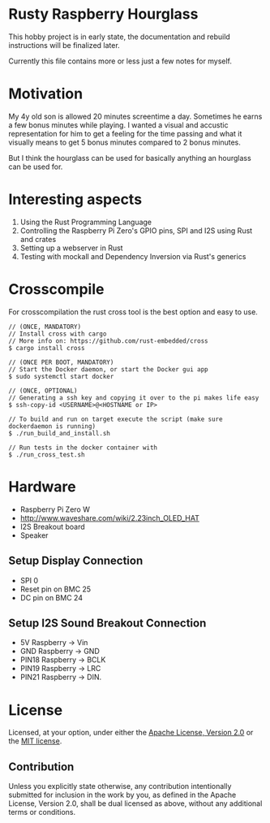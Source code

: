 # Rusty Raspberry Hourglass

This hobby project is in early state, the documentation and rebuild instructions will be finalized later.

Currently this file contains more or less just a few notes for myself.

# Motivation

My 4y old son is allowed 20 minutes screentime a day. Sometimes he earns a few bonus minutes while playing. I wanted a visual and accustic representation for him to get a feeling for the time passing and what it visually means to get 5 bonus minutes compared to 2 bonus minutes.

But I think the hourglass can be used for basically anything an hourglass can be used for.

# Interesting aspects

1. Using the Rust Programming Language
2. Controlling the Raspberry Pi Zero's GPIO pins, SPI and I2S using Rust and crates
3. Setting up a webserver in Rust
4. Testing with mockall and Dependency Inversion via Rust's generics

# Crosscompile

For crosscompilation the rust cross tool is the best option and easy to use.

```
// (ONCE, MANDATORY)
// Install cross with cargo
// More info on: https://github.com/rust-embedded/cross
$ cargo install cross

// (ONCE PER BOOT, MANDATORY)
// Start the Docker daemon, or start the Docker gui app
$ sudo systemctl start docker

// (ONCE, OPTIONAL)
// Generating a ssh key and copying it over to the pi makes life easy
$ ssh-copy-id <USERNAME>@<HOSTNAME or IP>

// To build and run on target execute the script (make sure dockerdaemon is running)
$ ./run_build_and_install.sh

// Run tests in the docker container with
$ ./run_cross_test.sh
```

# Hardware

* Raspberry Pi Zero W
* http://www.waveshare.com/wiki/2.23inch_OLED_HAT
* I2S Breakout board
* Speaker

## Setup Display Connection

* SPI 0
* Reset pin on BMC 25
* DC pin on BMC 24

## Setup I2S Sound Breakout Connection

* 5V Raspberry -> Vin
* GND Raspberry -> GND
* PIN18 Raspberry -> BCLK
* PIN19 Raspberry -> LRC
* PIN21 Raspberry -> DIN.

# License

Licensed, at your option, under either the [Apache License, Version 2.0](LICENSE-APACHE) or the [MIT license](LICENSE-MIT).

## Contribution

Unless you explicitly state otherwise, any contribution intentionally submitted for inclusion in the work by you, as defined in the Apache License, Version 2.0, shall be dual licensed as above, without any additional terms or conditions.
